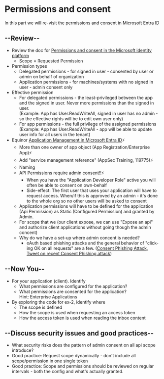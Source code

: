 # Permissions and consent

In this part we will re-visit the permissions and consent in Microsoft Entra ID

## --Review--

* Review the doc for [Permissions and consent in the Microsoft identity platform](https://docs.microsoft.com/en-us/azure/active-directory/develop/v2-permissions-and-consent)
  * Scope = Requested Permission
* Permission types
  * Delegated permissions - for signed in user - consented by user or admin on behalf of organization
  * Application permissions - for machines/systems with no signed in user - admin consent only
* Effective permission
  * For delegated permissions - the least-privileged between the app and the signed in user. Never more permissions than the signed in user. <br/>(Example: App has User.ReadWriteAll, signed in user has no admin - so the effective rights will be to edit own user only)
  * For app permissions - the full privilege of the assigned permissions (Example: App has User.ReadWriteAll - app will be able to update user info for all users in the tenant)
* Equinor [Application Management in Microsoft Entra ID](https://docs.omnia.equinor.com/governance/iam/App-General-Info/)⚡️
  *  More than one owner of app object (App Registration/Enterprise App)⚡️
  *  Add "service management reference" (AppSec Training, 119775)⚡️
  *  Naming
  *  API Permissions require admin consent!!⚡️
     *  When you have the "Application Developer Role" active you will often be able to consent on own-behalf
     *  Side-effect: The first user that uses your application will have to request access. When/if this is approved by an admin - it's done to the whole org so no other users will be asked to consent
  *  Application permissions will have to be defined for the application (Api Permission) as Static (Configured Permission) and granted by Admin. 
  *  For scope that we (our client expose, we can use "Expose an api" and authorize client applications without going though the admin concent)
    * Why do we have a set-up where admin concent is needed?
      * oAuth based phishing attacks and the general behavior of "click-ing OK on all requests" are a few. ([Consent Phishing Attack](https://www.microsoft.com/security/blog/2021/07/14/microsoft-delivers-comprehensive-solution-to-battle-rise-in-consent-phishing-emails/), [Tweet on recent Consent Phishing attack](https://twitter.com/MsftSecIntel/status/1484623341155610624))

## --Now You--

* For your application (client). Identify
  * What permissions are configured for the application?
  * What permissions are consented for the application? <br/>Hint: Enterprise Applications
* By exploring the code for ex-2, identify where
  * The scope is defined
  * How the scope is used when requesting an access token
  * How the access token is used when reading the inbox content


## --Discuss security issues and good practices--

* What security risks does the pattern of admin consent on all api scope introduce?
* Good practice: Request scope dynamically - don't include all scope/permission in one single token
* Good practice: Scope and permissions should be reviewed on regular intervals - both the config and what's actually granted.
